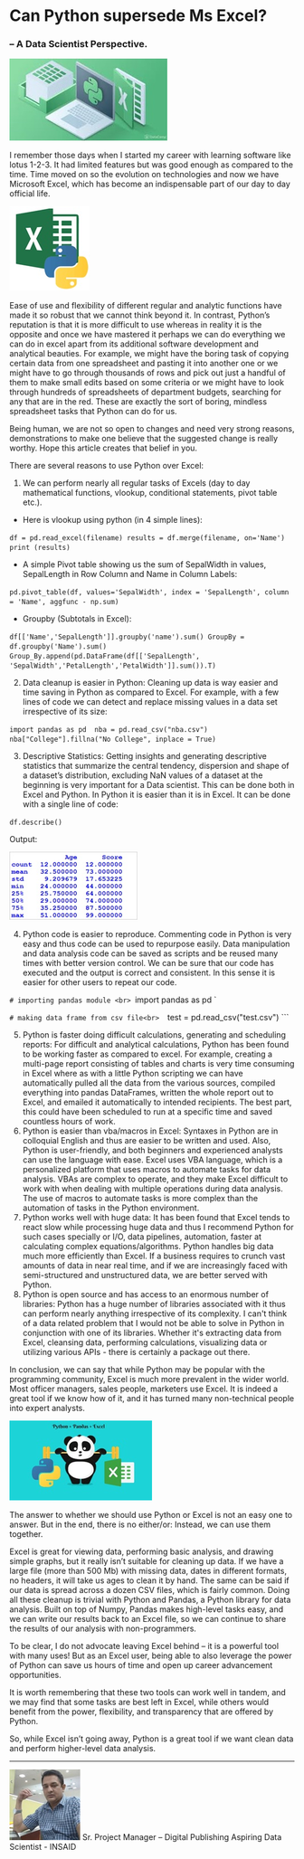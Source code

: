 # Can Python supersede Ms Excel?
### – A Data Scientist Perspective.

[![](https://github.com/chakrabortyraju/MyRepo/blob/master/images/a1.jpg)](https://github.com/chakrabortyraju/MyRepo/blob/master/images/a1.jpg)
 

I remember those days when I started my career with learning software like lotus 1-2-3. It had limited features but was good enough as compared to the time. Time moved on so the evolution on technologies and now we have Microsoft Excel, which has become an indispensable part of our day to day official life. 

[![](https://github.com/chakrabortyraju/MyRepo/blob/master/images/a2.jpg)](https://github.com/chakrabortyraju/MyRepo/blob/master/images/a2.jpg)

Ease of use and flexibility of different regular and analytic functions have made it so robust that we cannot think beyond it. In contrast, Python’s reputation is that it is more difficult to use whereas in reality it is the opposite and once we have mastered it perhaps we can do everything we can do in excel apart from its additional software development and analytical beauties. For example, we might have the boring task of copying certain data from one spreadsheet and pasting it into another one or we might have to go through thousands of rows and pick out just a handful of them to make small edits based on some criteria or we might have to look through hundreds of spreadsheets of department budgets, searching for any that are in the red. These are exactly the sort of boring, mindless spreadsheet tasks that Python can do for us.

Being human, we are not so open to changes and need very strong reasons, demonstrations to make one believe that the suggested change is really worthy. Hope this article creates that belief in you.

There are several reasons to use Python over Excel:

1. We can perform nearly all regular tasks of Excels (day to day mathematical functions, vlookup, conditional statements, pivot table etc.).

- Here is vlookup using python (in 4 simple lines):

`df = pd.read_excel(filename)
results = df.merge(filename, on='Name')
print (results)`

- A simple Pivot table showing us the sum of SepalWidth in values, SepalLength in Row Column and Name in Column Labels:

`pd.pivot_table(df, values='SepalWidth', index = 'SepalLength', column = 'Name', aggfunc - np.sum)`

- Groupby (Subtotals in Excel):

`df[['Name','SepalLength']].groupby('name').sum()
GroupBy = df.groupby('Name').sum()
Group_By.append(pd.DataFrame(df[['SepalLength', 'SepalWidth','PetalLength','PetalWidth']].sum()).T)`

2. Data cleanup is easier in Python: Cleaning up data is way easier and time saving in Python as compared to Excel. For example, with a few lines of code we can detect and replace missing values in a data set irrespective of its size:

`import pandas as pd 
nba = pd.read_csv("nba.csv") 
nba["College"].fillna("No College", inplace = True)`

3. Descriptive Statistics: Getting insights and generating descriptive statistics that summarize the central tendency, dispersion and shape of a dataset’s distribution, excluding NaN values of a dataset at the beginning is very important for a Data scientist. This can be done both in Excel and Python. In Python it is easier than it is in Excel. It can be done with a single line of code: 

`df.describe()`

Output:

 [![](https://github.com/chakrabortyraju/MyRepo/blob/master/images/a3.jpg)](https://github.com/chakrabortyraju/MyRepo/blob/master/images/a3.jpg)

4. Python code is easier to reproduce. Commenting code in Python is very easy and thus code can be used to repurpose easily. Data manipulation and data analysis code can be saved as scripts and be reused many times with better version control. We can be sure that our code has executed and the output is correct and consistent. In this sense it is easier for other users to repeat our code.

`# importing pandas module <br>
`import pandas as pd `

`# making data frame from csv file<br> 
`test = pd.read_csv("test.csv") ```

5. Python is faster doing difficult calculations, generating and scheduling reports: For difficult and analytical calculations, Python has been found to be working faster as compared to excel. For example, creating a multi-page report consisting of tables and charts is very time consuming in Excel where as with a little Python scripting we can have automatically pulled all the data from the various sources, compiled everything into pandas DataFrames, written the whole report out to Excel, and emailed it automatically to intended recipients. The best part, this could have been scheduled to run at a specific time and saved countless hours of work.
6. Python is easier than vba/macros in Excel: Syntaxes in Python are in colloquial English and thus are easier to be written and used. Also, Python is user-friendly, and both beginners and experienced analysts can use the language with ease. Excel uses VBA language, which is a personalized platform that uses macros to automate tasks for data analysis. VBAs are complex to operate, and they make Excel difficult to work with when dealing with multiple operations during data analysis. The use of macros to automate tasks is more complex than the automation of tasks in the Python environment.
7. Python works well with huge data: It has been found that Excel tends to react slow while processing huge data and thus I recommend Python for such cases specially or I/O, data pipelines, automation, faster at calculating complex equations/algorithms. Python handles big data much more efficiently than Excel. If a business requires to crunch vast amounts of data in near real time, and if we are increasingly faced with semi-structured and unstructured data, we are better served with Python.
8. Python is open source and has access to an enormous number of libraries: Python has a huge number of libraries associated with it thus can perform nearly anything irrespective of its complexity. I can't think of a data related problem that I would not be able to solve in Python in conjunction with one of its libraries. Whether it's extracting data from Excel, cleansing data, performing calculations, visualizing data or utilizing various APIs - there is certainly a package out there.


In conclusion, we can say that while Python may be popular with the programming community, Excel is much more prevalent in the wider world. Most officer managers, sales people, marketers use Excel. It is indeed a great tool if we know how of it, and it has turned many non-technical people into expert analysts.

[![](https://github.com/chakrabortyraju/MyRepo/blob/master/images/a4.jpg)](https://github.com/chakrabortyraju/MyRepo/blob/master/images/a4.jpg)

The answer to whether we should use Python or Excel is not an easy one to answer. But in the end, there is no either/or: Instead, we can use them together.

Excel is great for viewing data, performing basic analysis, and drawing simple graphs, but it really isn’t suitable for cleaning up data. If we have a large file (more than 500 Mb) with missing data, dates in different formats, no headers, it will take us ages to clean it by hand. The same can be said if our data is spread across a dozen CSV files, which is fairly common. Doing all these cleanup is trivial with Python and Pandas, a Python library for data analysis. Built on top of Numpy, Pandas makes high-level tasks easy, and we can write our results back to an Excel file, so we can continue to share the results of our analysis with non-programmers.

To be clear, I do not advocate leaving Excel behind – it is a powerful tool with many uses! But as an Excel user, being able to also leverage the power of Python can save us hours of time and open up career advancement opportunities.

It is worth remembering that these two tools can work well in tandem, and we may find that some tasks are best left in Excel, while others would benefit from the power, flexibility, and transparency that are offered by Python.

So, while Excel isn’t going away, Python is a great tool if we want clean data and perform higher-level data analysis.

------------


[![](https://github.com/chakrabortyraju/MyRepo/blob/master/images/a5.jpg)](https://github.com/chakrabortyraju/MyRepo/blob/master/images/a5.jpg)
Sr. Project Manager – Digital Publishing
Aspiring Data Scientist - INSAID
